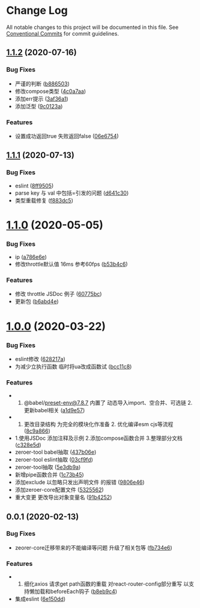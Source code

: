 # Change Log

All notable changes to this project will be documented in this file.
See [Conventional Commits](https://conventionalcommits.org) for commit guidelines.

## [1.1.2](https://github.com/zq0904/zeroer/compare/zeroer-core@1.1.1...zeroer-core@1.1.2) (2020-07-16)


### Bug Fixes

* 严谨的判断 ([b886503](https://github.com/zq0904/zeroer/commit/b886503f64355452b0b5a0a6f1cd0749d149a78f))
* 修改compose类型 ([4c0a7aa](https://github.com/zq0904/zeroer/commit/4c0a7aa1542d5fb00254010f60ceda9b9165f9a2))
* 添加err提示 ([3af36a1](https://github.com/zq0904/zeroer/commit/3af36a1f2aeba8d0acb2eac3bcb6e87babd73b43))
* 添加泛型 ([9c0123a](https://github.com/zq0904/zeroer/commit/9c0123a216800ed28f6430230ea6ce6e083451ff))


### Features

* 设置成功返回true 失败返回false ([06e6754](https://github.com/zq0904/zeroer/commit/06e6754f68569a27038d31d2c5aa87c1716699fd))





## [1.1.1](https://github.com/zq0904/zeroer/compare/zeroer-core@1.1.0...zeroer-core@1.1.1) (2020-07-13)


### Bug Fixes

* eslint ([8ff9505](https://github.com/zq0904/zeroer/commit/8ff950542b5d82891989f0abfc6d15d829e6a7bc))
* parse key 与 val 中包括=引发的问题 ([d641c30](https://github.com/zq0904/zeroer/commit/d641c30f9e416f4ac9fb2006078dab5829c96ea1))
* 类型重载修复 ([f883dc5](https://github.com/zq0904/zeroer/commit/f883dc5cc1025b4a84635258c19e5dc5e0b2b030))





# [1.1.0](https://github.com/zq0904/zeroer/compare/zeroer-core@1.0.0...zeroer-core@1.1.0) (2020-05-05)


### Bug Fixes

* ip ([a786e6e](https://github.com/zq0904/zeroer/commit/a786e6e176acef38abb9d187d3e33d94ae8dd412))
* 修改throttle默认值 16ms 参考60fps ([b53b4c6](https://github.com/zq0904/zeroer/commit/b53b4c61908f0ac5d4b5f38602bb667460e24903))


### Features

* 修改 throttle JSDoc 例子 ([60775bc](https://github.com/zq0904/zeroer/commit/60775bc819a3547a9b14dc6b28aa2792c3bf5a53))
* 更新包 ([b6abd4e](https://github.com/zq0904/zeroer/commit/b6abd4e004e8e2b1862eb323683e2721b30e437a))





# [1.0.0](https://github.com/zq0904/zeroer/compare/zeroer-core@0.0.1...zeroer-core@1.0.0) (2020-03-22)


### Bug Fixes

* eslint修改 ([628217a](https://github.com/zq0904/zeroer/commit/628217a7003920c57b6e3d0de9b3304deba7e8a6))
* 为减少立执行函数 临时将ua改成函数试 ([bcc11c8](https://github.com/zq0904/zeroer/commit/bcc11c8ed201bbf784279b9bb84d822583817e35))


### Features

* 1. @babel/preset-env@7.8.7 内置了 动态导入import、空合并、可选链 2. 更新babel相关 ([a1d9e57](https://github.com/zq0904/zeroer/commit/a1d9e57fca9f66974f265bf67a43ee8569df1216))
* 1. 更改目录结构 为完全的模块化作准备 2. 优化编译esm cjs等流程 ([8c9a866](https://github.com/zq0904/zeroer/commit/8c9a866eaede5b80d7417a0e38848e85d51acb23))
* 1.使用JSDoc 添加注释及示例 2.添加compose函数合并 3.整理部分文档 ([c328e5d](https://github.com/zq0904/zeroer/commit/c328e5d2e6576a19c95b445487f6c64b1399ba4b))
* zeroer-tool babel抽取 ([437b06e](https://github.com/zq0904/zeroer/commit/437b06e5db8a014da4449ca1b6f091a6a4013d09))
* zeroer-tool eslint抽取 ([03cf9fd](https://github.com/zq0904/zeroer/commit/03cf9fd28588e3ae2650890aaa9219631b25633d))
* zeroer-tool抽取 ([5e3db9a](https://github.com/zq0904/zeroer/commit/5e3db9ab85347ac74189e249569386cbfbd07ee0))
* 新增pipe函数合并 ([1c73b45](https://github.com/zq0904/zeroer/commit/1c73b45c274e089750c5aa4099a9c91d188898dc))
* 添加exclude 以忽略只发出声明文件 的报错 ([9806e46](https://github.com/zq0904/zeroer/commit/9806e4697af21e8ef8a77af2efd5ab3d78db169a))
* 添加zeroer-core配置文件 ([5325562](https://github.com/zq0904/zeroer/commit/5325562018961376fe769487ea1d334ab825e8ef))
* 重大变更 更改导出对象变量名 ([91b4252](https://github.com/zq0904/zeroer/commit/91b42521f8f85481400e10afc6ba4f817182b0cf))





## 0.0.1 (2020-02-13)


### Bug Fixes

* zeorer-core迁移带来的不能编译等问题 升级了相关包等 ([fb734e6](https://github.com/zq0904/zeroer/commit/fb734e6f1c0766a196cdcae51a4743b316bf9771))


### Features

* 1. 细化axios 请求get path函数的重载 对react-router-config部分重写 以支持懒加载和beforeEach钩子 ([b8eb9c4](https://github.com/zq0904/zeroer/commit/b8eb9c4d8a50b13c07812a188e43f83950df677d))
* 集成eslint ([6e150dd](https://github.com/zq0904/zeroer/commit/6e150dd21423a1d21d261be7acab231e581b88c5))
